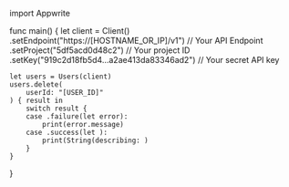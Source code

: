 import Appwrite

func main() {
    let client = Client()
      .setEndpoint("https://[HOSTNAME_OR_IP]/v1") // Your API Endpoint
      .setProject("5df5acd0d48c2") // Your project ID
      .setKey("919c2d18fb5d4...a2ae413da83346ad2") // Your secret API key

    let users = Users(client)
    users.delete(
        userId: "[USER_ID]"
    ) { result in
        switch result {
        case .failure(let error):
            print(error.message)
        case .success(let ):
            print(String(describing: )
        }
    }
}
